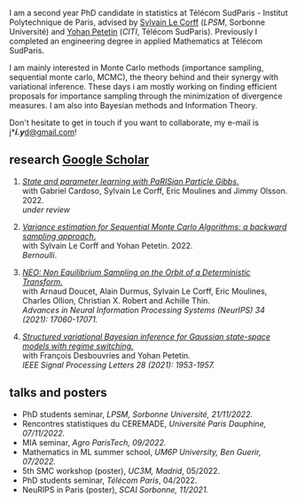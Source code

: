 
I am a second year PhD candidate in statistics at Télécom SudParis - Institut Polytechnique de Paris, advised by [Sylvain Le Corff](https://sylvainlc.github.io) (*LPSM*, Sorbonne Université) and [Yohan Petetin](http://www-public.imtbs-tsp.eu/~petetin/) (*CITI*, Télécom SudParis). Previously I completed an engineering degree in applied Mathematics at Télécom SudParis.

I am mainly interested in Monte Carlo methods (importance sampling, sequential monte carlo, MCMC), the theory behind and their synergy with
variational inference. These days i am mostly working on finding efficient proposals for importance sampling through the minimization of divergence measures.    I am also into Bayesian methods and Information Theory.

Don't hesitate to get in touch if you want to collaborate, my e-mail is j****i.y***d@gmail.com!


## research [Google Scholar](https://scholar.google.com/citations?user=JGor6XwAAAAJ&hl=en)
1. [*State and parameter learning with PaRISian Particle Gibbs*.](https://arxiv.org/abs/2301.00900)  
        with Gabriel Cardoso, Sylvain Le Corff, Eric Moulines and Jimmy Olsson. 2022.   
        *under review*

1. [*Variance estimation for Sequential Monte Carlo Algorithms: a backward sampling approach*.](https://arxiv.org/pdf/2204.01401.pdf)  
        with Sylvain Le Corff and Yohan Petetin. 2022.  
        *Bernoulli*.

1. [*NEO: Non Equilibrium Sampling on the Orbit of a Deterministic Transform.*](https://proceedings.neurips.cc/paper/2021/file/8dd291cbea8f231982db0fb1716dfc55-Paper.pdf)  
        with Arnaud Doucet, Alain Durmus, Sylvain Le Corff, Eric Moulines, Charles Ollion, Christian X. Robert and Achille Thin.  
        *Advances in Neural Information Processing Systems (NeurIPS) 34 (2021): 17060-17071.*

1. [*Structured variational Bayesian inference for Gaussian state-space models with regime switching.*]()  
        with François Desbouvries and Yohan Petetin.  
        *IEEE Signal Processing Letters 28 (2021): 1953-1957.* 

## talks and posters

- PhD students seminar, *LPSM, Sorbonne Université, 21/11/2022.*  
- Rencontres statistiques du CEREMADE, *Université Paris Dauphine, 07/11/2022.*  
- MIA seminar, *Agro ParisTech, 09/2022.*  
- Mathematics in ML summer school, *UM6P University, Ben Guerir, 07/2022.*  
- 5th SMC workshop (poster), *UC3M, Madrid*, 05/2022.  
- PhD students seminar, *Télécom Paris*, 04/2022.   
- NeuRIPS in Paris (poster), *SCAI Sorbonne, 11/2021.*  
